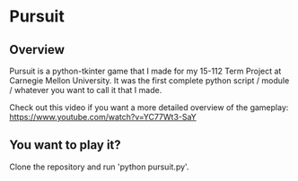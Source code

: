 # Pursuit

## Overview
Pursuit is a python-tkinter game that I made for my 15-112 Term Project at Carnegie Mellon University.
It was the first complete python script / module / whatever you want to call it that
I made.

Check out this video if you want a more detailed overview of the gameplay:
https://www.youtube.com/watch?v=YC77Wt3-SaY

## You want to play it?

Clone the repository and run 'python pursuit.py'.

